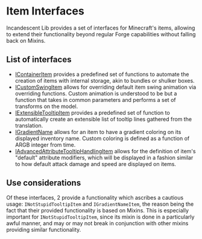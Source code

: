 # Item Interfaces

Incandescent Lib provides a set of interfaces for Minecraft's items, allowing to extend
their functionality beyond regular Forge capabilities without falling back on Mixins.

## List of interfaces

- [IContainerItem](IContainerItem.java) provides a predefined set of functions to automate the creation
  of items with internal storage, akin to bundles or shulker boxes.
- [ICustomSwingItem](ICustomSwingItem.java) allows for overriding default item swing animation via overriding
  functions. Custom animation is understood to be but a function that takes in common parameters and performs a
  set of transforms on the model.
- [IExtensibleTooltipItem](IExtensibleTooltipItem.java) provides a predefined set of function to automatically
  create an extensible list of tooltip lines gathered from the translation.
- [IGradientName](IGradientNameItem.java) allows for an item to have a gradient coloring on its displayed
  inventory name. Custom coloring is defined as a function of ARGB integer from time.
- [IAdvancedAttributeTooltipHandlingItem](IAdvancedAttributeTooltipHandlingItem.java) allows for the definition of
  item's "default" attribute modifiers, which will be displayed in a fashion similar to
  how default attack damage and speed are displayed on items.

## Use considerations

Of these interfaces, 2 provide a functionality which ascribes a cautious usage: `INotStupidTooltipItem` and
`IGradientNameItem`, the reason being the fact that their provided functionality is based on Mixins.
This is especially important for `INotStupidTooltipItem`, since its mixin is done in a particularly awful manner,
and may or may not break in conjunction with other mixins providing similar functionality.